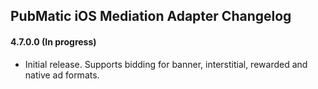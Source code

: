 ## PubMatic iOS Mediation Adapter Changelog

#### 4.7.0.0 (In progress)
- Initial release. Supports bidding for banner, interstitial, rewarded and native ad formats.
